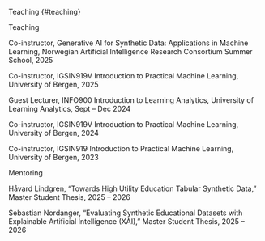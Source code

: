Teaching {#teaching}

Teaching





<autocolor>Co-instructor, Generative AI for Synthetic Data: Applications in Machine Learning, Norwegian Artificial Intelligence Research Consortium Summer School</autocolor>, 2025



<autocolor>Co-instructor, IGSIN919V Introduction to Practical Machine Learning, University of Bergen</autocolor>, 2025



<autocolor>Guest Lecturer, INFO900 Introduction to Learning Analytics, University of Learning Analytics</autocolor>, Sept – Dec 2024



<autocolor>Co-instructor, IGSIN919V Introduction to Practical Machine Learning, University of Bergen</autocolor>, 2024



<autocolor>Co-instructor, IGSIN919 Introduction to Practical Machine Learning, University of Bergen</autocolor>, 2023

Mentoring





<autocolor>Håvard Lindgren, “Towards High Utility Education Tabular Synthetic Data,” Master Student Thesis</autocolor>, 2025 – 2026



<autocolor>Sebastian Nordanger, “Evaluating Synthetic Educational Datasets with Explainable Artificial Intelligence (XAI),” Master Student Thesis</autocolor>, 2025 – 2026


